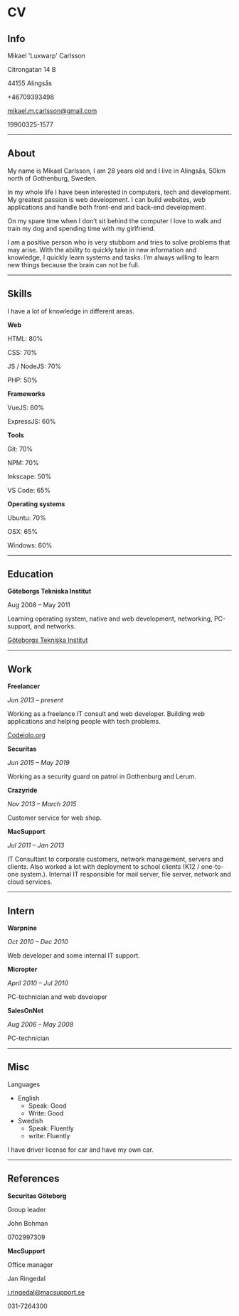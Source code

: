 # CV

## Info

Mikael 'Luxwarp' Carlsson

Citrongatan 14 B

44155 Alingsås

+46709393498

mikael.m.carlsson@gmail.com

19900325-1577

---

## About

My name is Mikael Carlsson, I am 28 years old and I live in Alingsås, 50km north of Gothenburg, Sweden.

In my whole life I have been interested in computers, tech and development. My greatest passion is web development. I can build websites, web applications and handle both front-end and back-end development.

On my spare time when I don’t sit behind the computer I love to walk and train my dog and spending time with my girlfriend.

I am a positive person who is very stubborn and tries to solve problems that may arise. With the ability to quickly take in new information and knowledge, I quickly learn systems and tasks. I’m always willing to learn new things because the brain can not be full.

---

## Skills

I have a lot of knowledge in different areas.

**Web**

HTML: 80%

CSS: 70%

JS / NodeJS: 70%

PHP: 50%

**Frameworks**

VueJS: 60%

ExpressJS: 60%

**Tools**

Git: 70%

NPM: 70%

Inkscape: 50%

VS Code: 65%

**Operating systems**

Ubuntu: 70%

OSX: 65%

Windows: 60%

---

## Education

**Göteborgs Tekniska Institut**

Aug 2008 – May 2011

Learning operating system, native and web development, networking, PC-support, and networks.

[Göteborgs Tekniska Institut](https://gti.se)

---

## Work

**Freelancer**

_Jun 2013 – present_

Working as a freelance IT consult and web developer. Building web applications and helping people with tech problems.

[Codeiolo.org](https://codeiolo.org)

**Securitas**

_Jun 2015 – May 2019_

Working as a security guard on patrol in Gothenburg and Lerum.

**Crazyride**

_Nov 2013 – March 2015_

Customer service for web shop.

**MacSupport**

_Jul 2011 – Jan 2013_

IT Consultant to corporate customers, network management, servers and clients. Also worked a lot with deployment to school clients (K12 / one-to-one system.). Internal IT responsible for mail server, file server, network and cloud services.

---

## Intern

**Warpnine**

_Oct 2010 – Dec 2010_

Web developer and some internal IT support.

**Micropter**

_April 2010 – Jul 2010_

PC-technician and web developer

**SalesOnNet**

_Aug 2006 – May 2008_

PC-technician

---

## Misc

Languages

- English
  - Speak: Good
  - Write: Good
- Swedish
  - Speak: Fluently
  - write: Fluently

I have driver license for car and have my own car.

---

## References

**Securitas Göteborg**

Group leader

John Bohman

0702997309

**MacSupport**

Office manager

Jan Ringedal

j.ringedal@macsupport.se

031-7264300
